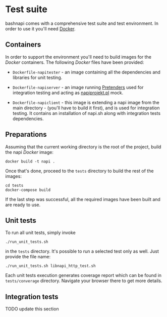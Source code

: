 # Test suite

bashnapi comes with a comprehensive test suite and test environment. In order
to use it you'll need [Docker](https://www.docker.com).

## Containers

In order to support the environment you'll need to build images for the
_Docker_ containers. The following _Docker_ files have been provided:

- `Dockerfile-napitester` - an image containing all the dependencies and
libraries for unit testing.

- `Dockerfile-napiserver` - an image running
[Pretenders](https://github.com/pretenders/pretenders) used for integration
testing and acting as [napiprojekt.pl](http://napiprojekt.pl) mock.

- `Dockerfile-napiclient` - this image is extending a napi image from the main
directory - (you'll have to build it first), and is used for integration
testing. It contains an installation of napi.sh along with integration tests
dependencies.

## Preparations

Assuming that the current working directory is the root of the project, build
the napi _Docker_ image:

    docker build -t napi .

Once that's done, proceed to the `tests` directory to build the rest of the
images:

    cd tests
    docker-compose build

If the last step was successful, all the required images have been built and
are ready to use.

## Unit tests

To run all unit tests, simply invoke

    ./run_unit_tests.sh

in the `tests` directory. It's possible to run a selected test only as well.
Just provide the file name:

    ./run_unit_tests.sh libnapi_http_test.sh

Each unit tests execution generates coverage report which can be found in
`tests/converage` directory. Navigate your browser there to get more details.

## Integration tests

TODO update this section
